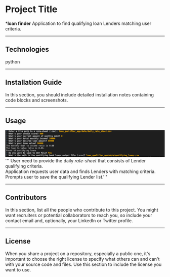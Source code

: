 # Project Title

***loan finder** Application to find qualifying loan Lenders matching user criteria.

---

## Technologies

python

---

## Installation Guide

In this section, you should include detailed installation notes containing code blocks and screenshots.

---

## Usage
![ScreenShot](/data/ScreenShot.png)
'''
User need to provide the daily *rate-sheet* that consists of Lender qualifying criteria.   
Application requests user data and finds Lenders with matching criteria.   
Prompts user to save the qualifying Lender list.'''

---

## Contributors

In this section, list all the people who contribute to this project. You might want recruiters or potential collaborators to reach you, so include your contact email and, optionally, your LinkedIn or Twitter profile.

---

## License

When you share a project on a repository, especially a public one, it's important to choose the right license to specify what others can and can't with your source code and files. Use this section to include the license you want to use.
